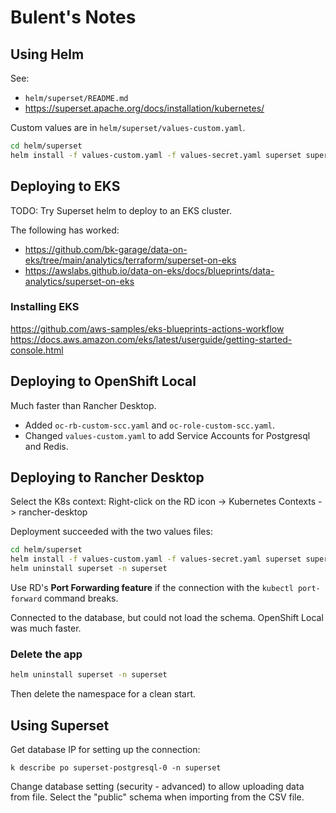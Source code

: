 # Bulent's Notes

## Using Helm

See:
* `helm/superset/README.md`
* https://superset.apache.org/docs/installation/kubernetes/


Custom values are in `helm/superset/values-custom.yaml`.

```zsh
cd helm/superset
helm install -f values-custom.yaml -f values-secret.yaml superset superset/superset -n superset --create-namespace
```

## Deploying to EKS

TODO: Try Superset helm to deploy to an EKS cluster.

The following has worked:
* https://github.com/bk-garage/data-on-eks/tree/main/analytics/terraform/superset-on-eks
* https://awslabs.github.io/data-on-eks/docs/blueprints/data-analytics/superset-on-eks


### Installing EKS

https://github.com/aws-samples/eks-blueprints-actions-workflow
https://docs.aws.amazon.com/eks/latest/userguide/getting-started-console.html


## Deploying to OpenShift Local

Much faster than Rancher Desktop.

* Added `oc-rb-custom-scc.yaml` and `oc-role-custom-scc.yaml`.
* Changed `values-custom.yaml` to add Service Accounts for Postgresql and Redis.

## Deploying to Rancher Desktop

Select the K8s context:
Right-click on the RD icon -> Kubernetes Contexts -> rancher-desktop

Deployment succeeded with the two values files:
```zsh
cd helm/superset
helm install -f values-custom.yaml -f values-secret.yaml superset superset/superset -n superset --create-namespace
helm uninstall superset -n superset
```

Use RD's **Port Forwarding feature** if the connection with the `kubectl port-forward` command breaks.

Connected to the database, but could not load the schema. OpenShift Local was much faster.

### Delete the app
```zsh
helm uninstall superset -n superset
```
Then delete the namespace for a clean start.


## Using Superset

Get database IP for setting up the connection:
```
k describe po superset-postgresql-0 -n superset
```

Change database setting (security - advanced) to allow uploading data from file.
Select the "public" schema when importing from the CSV file.
